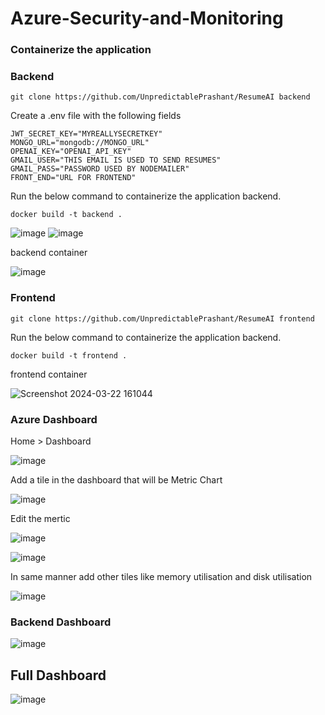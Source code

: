 # Azure-Security-and-Monitoring

### Containerize the application 

### Backend

```
git clone https://github.com/UnpredictablePrashant/ResumeAI backend
```

Create a .env file with the following fields
```
JWT_SECRET_KEY="MYREALLYSECRETKEY"
MONGO_URL="mongodb://MONGO_URL"
OPENAI_KEY="OPENAI_API_KEY"
GMAIL_USER="THIS EMAIL IS USED TO SEND RESUMES"
GMAIL_PASS="PASSWORD USED BY NODEMAILER"
FRONT_END="URL FOR FRONTEND"
```

Run the below command to containerize the application backend.

```
docker build -t backend .
```
![image](https://github.com/AdarshIITDH/Azure-Security-and-Monitoring/assets/60352729/64961305-f776-44ff-931f-07cf46d055ea)
![image](https://github.com/AdarshIITDH/Azure-Security-and-Monitoring/assets/60352729/b3325426-58a2-44c6-a03f-f13644fcce50)

backend container 

![image](https://github.com/AdarshIITDH/Azure-Security-and-Monitoring/assets/60352729/aac10b78-03fb-4fae-9acc-8f32f8894ea2)


### Frontend

```
git clone https://github.com/UnpredictablePrashant/ResumeAI frontend
```

Run the below command to containerize the application backend.

```
docker build -t frontend .
```

frontend container 

![Screenshot 2024-03-22 161044](https://github.com/sayanalokesh/Azure-Security-and-Monitoring/assets/105637305/0569b8a3-2979-4e5e-9320-c948006bb966)


### Azure Dashboard

Home > Dashboard

![image](https://github.com/AdarshIITDH/Azure-Security-and-Monitoring/assets/60352729/a3660c3d-5d4f-425b-946e-bcb67b3d38c7)

Add a tile in the dashboard that will be Metric Chart

![image](https://github.com/AdarshIITDH/Azure-Security-and-Monitoring/assets/60352729/8b39a879-3df1-424f-97f9-c1913ad5ea9c)

Edit the mertic

![image](https://github.com/AdarshIITDH/Azure-Security-and-Monitoring/assets/60352729/282891f4-ded3-445e-a985-3f4a79069b82)


![image](https://github.com/AdarshIITDH/Azure-Security-and-Monitoring/assets/60352729/e5866a90-b089-4ced-8169-9c49f803bce2)

In same manner add other tiles like memory utilisation and disk utilisation

![image](https://github.com/AdarshIITDH/Azure-Security-and-Monitoring/assets/60352729/d914ea5c-263f-4f4d-9e37-c8f46be89c71)



### Backend Dashboard
![image](https://github.com/AdarshIITDH/Azure-Security-and-Monitoring/assets/60352729/c68df075-fe45-4492-bcf9-727ada13027e)



## Full Dashboard

![image](https://github.com/AdarshIITDH/Azure-Security-and-Monitoring/assets/60352729/a27a265c-1545-4f4a-b5ab-d1b6aa4f31ff)

